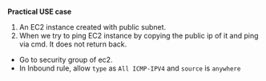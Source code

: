 **Practical USE case**
1. An EC2 instance created with public subnet.
2. When we try to ping EC2 instance by copying the public ip of it and ping via cmd. It does not return back.
- Go to security group of ec2.
- In Inbound rule, allow `type` as `All ICMP-IPV4` and `source` is `anywhere`